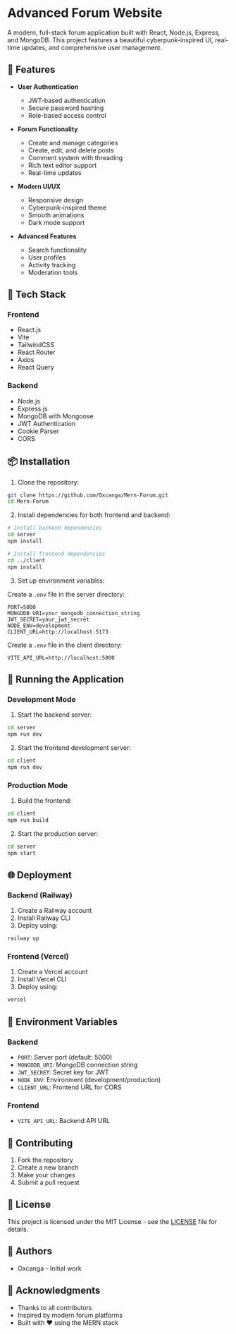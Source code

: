 # Advanced Forum Website

A modern, full-stack forum application built with React, Node.js, Express, and MongoDB. This project features a beautiful cyberpunk-inspired UI, real-time updates, and comprehensive user management.

## 🌟 Features

- **User Authentication**
  - JWT-based authentication
  - Secure password hashing
  - Role-based access control

- **Forum Functionality**
  - Create and manage categories
  - Create, edit, and delete posts
  - Comment system with threading
  - Rich text editor support
  - Real-time updates

- **Modern UI/UX**
  - Responsive design
  - Cyberpunk-inspired theme
  - Smooth animations
  - Dark mode support

- **Advanced Features**
  - Search functionality
  - User profiles
  - Activity tracking
  - Moderation tools

## 🚀 Tech Stack

### Frontend
- React.js
- Vite
- TailwindCSS
- React Router
- Axios
- React Query

### Backend
- Node.js
- Express.js
- MongoDB with Mongoose
- JWT Authentication
- Cookie Parser
- CORS

## 📦 Installation

1. Clone the repository:
```bash
git clone https://github.com/Oxcanga/Mern-Forum.git
cd Mern-Forum
```

2. Install dependencies for both frontend and backend:
```bash
# Install backend dependencies
cd server
npm install

# Install frontend dependencies
cd ../client
npm install
```

3. Set up environment variables:

Create a `.env` file in the server directory:
```env
PORT=5000
MONGODB_URI=your_mongodb_connection_string
JWT_SECRET=your_jwt_secret
NODE_ENV=development
CLIENT_URL=http://localhost:5173
```

Create a `.env` file in the client directory:
```env
VITE_API_URL=http://localhost:5000
```

## 🚀 Running the Application

### Development Mode

1. Start the backend server:
```bash
cd server
npm run dev
```

2. Start the frontend development server:
```bash
cd client
npm run dev
```

### Production Mode

1. Build the frontend:
```bash
cd client
npm run build
```

2. Start the production server:
```bash
cd server
npm start
```

## 🌐 Deployment

### Backend (Railway)
1. Create a Railway account
2. Install Railway CLI
3. Deploy using:
```bash
railway up
```

### Frontend (Vercel)
1. Create a Vercel account
2. Install Vercel CLI
3. Deploy using:
```bash
vercel
```

## 🔧 Environment Variables

### Backend
- `PORT`: Server port (default: 5000)
- `MONGODB_URI`: MongoDB connection string
- `JWT_SECRET`: Secret key for JWT
- `NODE_ENV`: Environment (development/production)
- `CLIENT_URL`: Frontend URL for CORS

### Frontend
- `VITE_API_URL`: Backend API URL

## 🤝 Contributing

1. Fork the repository
2. Create a new branch
3. Make your changes
4. Submit a pull request

## 📄 License

This project is licensed under the MIT License - see the [LICENSE](LICENSE) file for details.

## 👥 Authors

- Oxcanga - Initial work

## 🙏 Acknowledgments

- Thanks to all contributors
- Inspired by modern forum platforms
- Built with ❤️ using the MERN stack
